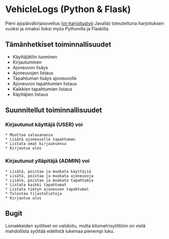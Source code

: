 # VehicleLogs (Python & Flask)

Pieni ajopäiväkirjasovellus ([ot-harjoitustyö](https://github.com/skoskipaa/ot-harjoitustyo) Javalla) toteutettuna harjoituksen vuoksi ja omaksi iloksi myös Pythonilla ja Flaskilla.

## Tämänhetkiset toiminnallisuudet

* Käyttäjätilin luominen
* Kirjautuminen
* Ajoneuvon lisäys
* Ajoneuvojen listaus
* Tapahtuman lisäys ajoneuvolle
* Ajoneuvon tapahtumien listaus
* Kaikkien tapahtumien listaus
* Käyttäjien listaus

## Suunnitellut toiminnallisuudet

### Kirjautunut käyttäjä (USER) voi 
    * Muuttaa salasanansa
    * Lisätä ajoneuvolle tapahtuman
    * Listata omat kirjauksensa
    * Kirjautua ulos
    
### Kirjautunut ylläpitäjä (ADMIN) voi
    * Lisätä, poistaa ja muokata käyttäjiä
    * Lisätä, poistaa ja muokata ajoneuvoja
    * Lisätä, poistaa ja muokata tapahtumia
    * Listata kaikki tapahtumat
    * Listata tietyn ajoneuvon tapahtumat
    * Tulostaa tilastotietoja
    * Kirjautua ulos
    
## Bugit

Lomakkeiden syötteet on validoitu, mutta kilometrisyöttöön on vielä mahdollista syöttää edellistä lukemaa pienempi luku.
